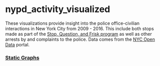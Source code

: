 # nypd_activity_visualized

These visualizations provide insight into the police office-civilian interactions in New York City from 2009 - 2016. This include both stops made as part of the [Stop, Question, and Frisk program](https://en.wikipedia.org/wiki/Stop-and-frisk_in_New_York_City) as well as other arrests by and complaints to the police. Data comes from the [NYC Open Data](https://opendata.cityofnewyork.us/data/) portal. 

### [Static Graphs](https://natashamathur.github.io/nypd_activity_visualized/)
